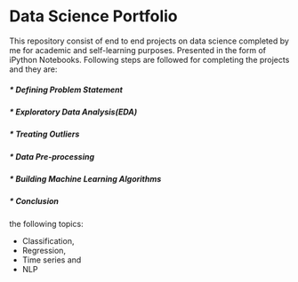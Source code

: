 # Data Science Portfolio
This repository consist of end to end projects on data science completed by me for academic and self-learning purposes. Presented in the form of iPython Notebooks. Following steps are followed for completing the projects and they are:
##### * Defining Problem Statement
##### * Exploratory Data Analysis(EDA)
##### * Treating Outliers
##### * Data Pre-processing
##### * Building Machine Learning Algorithms
##### * Conclusion
the following topics:
* Classification,
* Regression,
* Time series and 
* NLP

